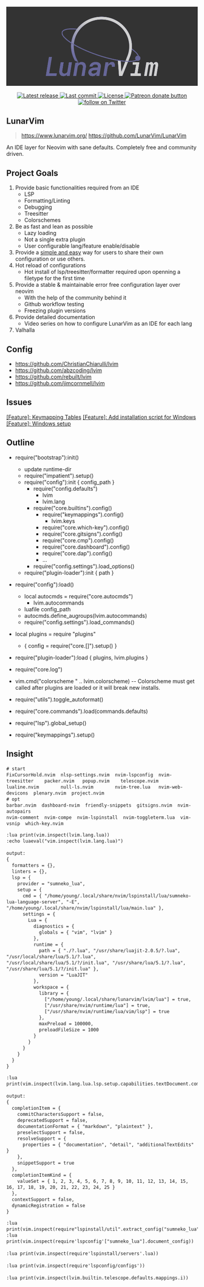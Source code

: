 ![LunarVim Demo](./utils/media/lunarvim_logo_dark.png)

<div align="center"> <p>
    <a href="https://github.com/lunarvim/LunarVim/releases/latest">
      <img alt="Latest release" src="https://img.shields.io/github/v/release/lunarvim/LunarVim" />
    </a>
    <a href="https://github.com/lunarvim/LunarVim/pulse">
      <img alt="Last commit" src="https://img.shields.io/github/last-commit/lunarvim/LunarVim"/>
    </a>
    <a href="https://github.com/lunarvim/LunarVim/blob/main/LICENSE">
      <img src="https://img.shields.io/github/license/lunarvim/lunarvim?style=flat-square&logo=GNU&label=License" alt="License"
    />
    <a href="https://patreon.com/chrisatmachine" title="Donate to this project using Patreon">
      <img src="https://img.shields.io/badge/patreon-donate-yellow.svg" alt="Patreon donate button" />
    </a>
    <a href="https://twitter.com/intent/follow?screen_name=chrisatmachine">
      <img src="https://img.shields.io/twitter/follow/chrisatmachine?style=social&logo=twitter" alt="follow on Twitter">
    </a>
</p> </div>


## LunarVim

> <https://www.lunarvim.org/>
> <https://github.com/LunarVim/LunarVim>

An IDE layer for Neovim with sane defaults. Completely free and community driven.

## Project Goals

1. Provide basic functionalities required from an IDE
    - LSP
    - Formatting/Linting
    - Debugging
    - Treesitter
    - Colorschemes
2. Be as fast and lean as possible 
    - Lazy loading
    - Not a single extra plugin
    - User configurable lang/feature enable/disable
3. Provide a [simple and easy](https://github.com/LunarVim/LunarVimCommunity) way for users to share their own configuration or use others. 
4. Hot reload of configurations
    - Hot install of lsp/treesitter/formatter required upon openning a filetype for the first time
5. Provide a stable & maintainable error free configuration layer over neovim 
    - With the help of the community behind it
    - Github workflow testing
    - Freezing plugin versions
6. Provide detailed documentation
    - Video series on how to configure LunarVim as an IDE for each lang
7. Valhalla



## Config

- <https://github.com/ChristianChiarulli/lvim>
- <https://github.com/abzcoding/lvim>
- <https://github.com/rebuilt/lvim>
- <https://github.com/jimcornmell/lvim>


## Issues

[[Feature]: Keymapping Tables](https://github.com/LunarVim/LunarVim/issues/1548)
[[Feature]: Add installation script for Windows](https://github.com/LunarVim/LunarVim/pull/1261)
[[Feature]: Windows setup](https://github.com/LunarVim/LunarVim/issues/804)

## Outline

- require("bootstrap"):init()
  - update runtime-dir
  - require("impatient").setup()
  - require("config"):init { config_path }
    - require("config.defaults")
      - lvim
      - lvim.lang
    - require("core.builtins").config()
      - require("keymappings").config()
        - lvim.keys
      - require("core.which-key").config()
      - require("core.gitsigns").config()
      - require("core.cmp").config()
      - require("core.dashboard").config()
      - require("core.dap").config()
      - ...
    - require("config.settings").load_options()
  - require("plugin-loader"):init { path }

- require("config"):load()
  - local autocmds = require("core.autocmds")
    - lvim.autocommands
  - luafile config_path
  - autocmds.define_augroups(lvim.autocommands)
  - require("config.settings").load_commands()
- local plugins = require "plugins"
  - { config = require("core.[]").setup() }
- require("plugin-loader"):load { plugins, lvim.plugins }

- require("core.log")
- vim.cmd("colorscheme " .. lvim.colorscheme) -- Colorscheme must get called after plugins are loaded or it will break new installs.
- require("utils").toggle_autoformat()
- require("core.commands").load(commands.defaults)
- require("lsp").global_setup()
- require("keymappings").setup()


## Insight

```log
# start
FixCursorHold.nvim  nlsp-settings.nvim  nvim-lspconfig  nvim-treesitter    packer.nvim   popup.nvim    telescope.nvim
lualine.nvim        null-ls.nvim        nvim-tree.lua   nvim-web-devicons  plenary.nvim  project.nvim
# opt
barbar.nvim  dashboard-nvim  friendly-snippets  gitsigns.nvim  nvim-autopairs
nvim-comment  nvim-compe  nvim-lspinstall  nvim-toggleterm.lua  vim-vsnip  which-key.nvim
```

```viml
:lua print(vim.inspect(lvim.lang.lua))
:echo luaeval("vim.inspect(lvim.lang.lua)")

output:
{
  formatters = {},
  linters = {},
  lsp = {
    provider = "sumneko_lua",
    setup = {
      cmd = { "/home/young/.local/share/nvim/lspinstall/lua/sumneko-lua-language-server", "-E", "/home/young/.local/share/nvim/lspinstall/lua/main.lua" },
      settings = {
        Lua = {
          diagnostics = {
            globals = { "vim", "lvim" }
          },
          runtime = {
            path = { "./?.lua", "/usr/share/luajit-2.0.5/?.lua", "/usr/local/share/lua/5.1/?.lua", "/usr/local/share/lua/5.1/?/init.lua", "/usr/share/lua/5.1/?.lua", "/usr/share/lua/5.1/?/init.lua" },
            version = "LuaJIT"
          },
          workspace = {
            library = {
              ["/home/young/.local/share/lunarvim/lvim/lua"] = true,
              ["/usr/share/nvim/runtime/lua"] = true,
              ["/usr/share/nvim/runtime/lua/vim/lsp"] = true
            },
            maxPreload = 100000,
            preloadFileSize = 1000
          }
        }
      }
    }
  }
}
```


```viml
:lua print(vim.inspect(lvim.lang.lua.lsp.setup.capabilities.textDocument.completion))

output:
{
  completionItem = {
    commitCharactersSupport = false,
    deprecatedSupport = false,
    documentationFormat = { "markdown", "plaintext" },
    preselectSupport = false,
    resolveSupport = {
      properties = { "documentation", "detail", "additionalTextEdits" }
    },
    snippetSupport = true
  },
  completionItemKind = {
    valueSet = { 1, 2, 3, 4, 5, 6, 7, 8, 9, 10, 11, 12, 13, 14, 15, 16, 17, 18, 19, 20, 21, 22, 23, 24, 25 }
  },
  contextSupport = false,
  dynamicRegistration = false
}
```


```viml
:lua print(vim.inspect(require"lspinstall/util".extract_config("sumneko_lua")))
:lua print(vim.inspect(require'lspconfig'["sumneko_lua"].document_config))

:lua print(vim.inspect(require'lspinstall/servers'.lua))

:lua print(vim.inspect(require'lspconfig/configs'))

:lua print(vim.inspect(lvim.builtin.telescope.defaults.mappings.i))
```
